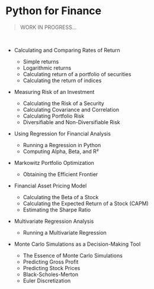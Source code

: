 # Python for Finance
>WORK IN PROGRESS...

<br/>

- Calculating and Comparing Rates of Return
  - Simple returns
  - Logarithmic returns
  - Calculating return of a portfolio of securities
  - Calculating the return of indices

- Measuring Risk of an Investment
  - Calculating the Risk of a Security
  - Calculating Covariance and Correlation
  - Calculating Portfolio Risk
  - Diversifiable and Non-Diversifiable Risk

- Using Regression for Financial Analysis
  - Running a Regression in Python
  - Computing Alpha, Beta, and R²

- Markowitz Portfolio Optimization
  - Obtaining the Efficient Frontier

- Financial Asset Pricing Model
  - Calculating the Beta of a Stock
  - Calculating the Expected Return of a Stock (CAPM)
  - Estimating the Sharpe Ratio

- Multivariate Regression Analysis
  - Running a Multivariate Regression

- Monte Carlo Simulations as a Decision-Making Tool
  - The Essence of Monte Carlo Simulations
  - Predicting Gross Profit
  - Predicting Stock Prices
  - Black-Scholes-Merton
  - Euler Discretization

